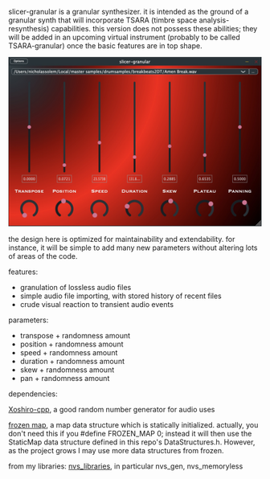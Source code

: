 slicer-granular is a granular synthesizer. it is intended as the ground of a granular synth that will incorporate TSARA (timbre space analysis-resynthesis) capabilities. this version does not possess these abilities; they will be added in an upcoming virtual instrument (probably to be called TSARA-granular) once the basic features are in top shape.

![](picture.jpg "slicer-granular")

the design here is optimized for maintainability and extendability. for instance, it will be simple to add many new parameters without altering lots of areas of the code.

features:
<ul>
<li>granulation of lossless audio files</li>
<li>simple audio file importing, with stored history of recent files</li>
<li>crude visual reaction to transient audio events</li>
</ul>
parameters:
<ul>
<li>transpose + randomness amount</li>
<li>position + randomness amount</li>
<li>speed + randomness amount</li>
<li>duration + randomness amount</li>
<li>skew + randomness amount</li>
<li>pan + randomness amount</li>
</ul>

dependencies:

<a href="https://github.com/Reputeless/Xoshiro-cpp">Xoshiro-cpp</a>, a good random number generator for audio uses

<a href="https://github.com/serge-sans-paille/frozen">frozen map</a>, a map data structure which is  statically initialized. actually, you don't need this if you #define FROZEN_MAP 0; instead it will then use the StaticMap data structure defined in this repo's DataStructures.h. However, as the project grows I may use more data structures from frozen.

from my libraries:
<a href="https://github.com/nvssynthesis/nvs_libraries">nvs_libraries</a>, in particular nvs_gen, nvs_memoryless
